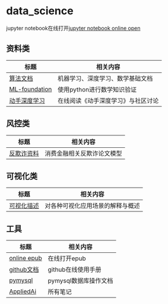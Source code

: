 # data_science

jupyter notebook在线打开[jupyter notebook online open](https://nbviewer.jupyter.org/)
## 资料类
| 标题 | 相关内容|
| --- | --- |
|[算法文档](http://www.huaxiaozhuan.com/) | 机器学习、深度学习、数学基础文档|
|[ML-foundation](https://github.com/jonkrohn/ML-foundations)| 使用python进行数学知识验证 |
|[动手深度学习](https://d2l.ai/)|在线阅读《动手深度学习》与社区讨论|



## 风控类
| 标题 | 相关内容|
| --- | --- |
|[反欺诈资料](https://github.com/safe-graph/graph-fraud-detection-papers)| 消费金融相关反欺诈论文模型|

## 可视化类
| 标题 | 相关内容|
| --- | --- |
|[可视化描述](https://datavizcatalogue.com/ZH/index.html)| 对各种可视化应用场景的解释与概述|


## 工具
|标题 |相关内容|
|---|---|
|[online epub](https://www.ofoct.com/viewer/epub-reader-online.html)| 在线打开epub |
|[github文档](https://docs.github.com/cn/github/writing-on-github/basic-writing-and-formatting-syntax#headings)|github在线使用手册|
|[pymysql](https://www.cnblogs.com/liwenzhou/p/8032238.html)|pymysql数据库操作文档|
|[AppliedAi](https://github.com/jessxphil/AppliedAiCourse-AssignmentAndNotes)|所有笔记|
